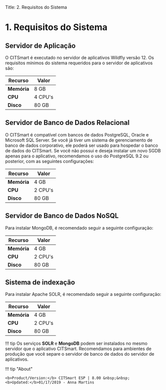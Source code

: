 Title: 2. Requisitos do Sistema

# 1. Requisitos do Sistema


## Servidor de Aplicação

O CITSmart é executado no servidor de aplicativos Wildfly versão 12. Os requisitos mínimos do sistema requeridos para o servidor de aplicativos são:

| Recurso | Valor  |
|---------|---------|
| **Memória** | 8 GB   |
| **CPU**     | 4 CPU's |
| **Disco**   | 80 GB   |

## Servidor de Banco de Dados Relacional

O CITSmart é compatível com bancos de dados PostgreSQL, Oracle e Microsoft SQL Server. Se você já tiver um sistema de gerenciamento de banco de dados corporativo, ele poderá ser usado para hospedar o banco de dados do CITSmart. Se você não possui e deseja instalar um novo SGDB apenas para o aplicativo, recomendamos o uso do PostgreSQL 9.2 ou posterior, com as seguintes configurações:

| Recurso | Valor   |
|---------|---------|
| **Memória** | 4 GB   |
| **CPU**     | 2 CPU's |
| **Disco**   | 80 GB   |

##  Servidor de Banco de Dados NoSQL

Para instalar MongoDB, é recomendado seguir a seguinte configuração:

| Recurso | Valor   |
|---------|---------|
| **Memória** | 4 GB   |
| **CPU**     | 2 CPU's |
| **Disco**   | 80 GB   |

## Sistema de indexação

Para instalar Apache SOLR, é recomendado seguir a seguinte configuração:

| Recurso | Valor   |
|---------|---------|
| **Memória** | 4 GB   |
| **CPU**     | 2 CPU's |
| **Disco**   | 80 GB   |

!!! tip
    Os serviços **SOLR** e **MongoDB** podem ser instalados no mesmo servidor que o aplicativo CITSmart. Recomendamos para ambientes de produção que você separe o servidor de banco de dados do servidor de aplicativos.
   
!!! tip "About"

    <b>Product/Version:</b> CITSmart ESP | 8.00 &nbsp;&nbsp;
    <b>Updated:</b>01/17/2019 - Anna Martins

